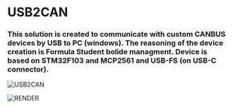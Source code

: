 # USB2CAN

### This solution is created to communicate with custom CANBUS devices by USB to PC (windows). The reasoning of the device creation is Formula Student bolide managment. Device is based on STM32F103 and MCP2561 and USB-FS (on USB-C connector).

![USB2CAN](https://user-images.githubusercontent.com/78111197/195962834-1b6be62b-d7e5-49ab-9cb2-6168a160ae00.png)

![RENDER](https://user-images.githubusercontent.com/78111197/195962819-9ef9f8dd-a168-4266-a737-eeebc6ca1627.png)
